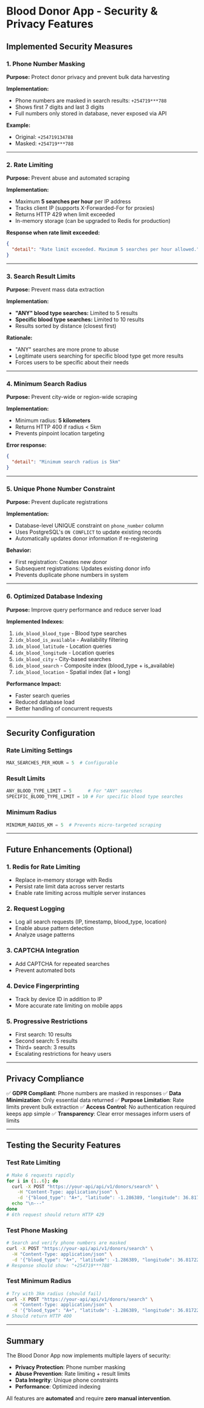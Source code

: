 # Blood Donor App - Security & Privacy Features

## Implemented Security Measures

### 1. Phone Number Masking
**Purpose:** Protect donor privacy and prevent bulk data harvesting

**Implementation:**
- Phone numbers are masked in search results: `+254719***788`
- Shows first 7 digits and last 3 digits
- Full numbers only stored in database, never exposed via API

**Example:**
- Original: `+254719134788`
- Masked: `+254719***788`

---

### 2. Rate Limiting
**Purpose:** Prevent abuse and automated scraping

**Implementation:**
- Maximum **5 searches per hour** per IP address
- Tracks client IP (supports X-Forwarded-For for proxies)
- Returns HTTP 429 when limit exceeded
- In-memory storage (can be upgraded to Redis for production)

**Response when rate limit exceeded:**
```json
{
  "detail": "Rate limit exceeded. Maximum 5 searches per hour allowed."
}
```

---

### 3. Search Result Limits
**Purpose:** Prevent mass data extraction

**Implementation:**
- **"ANY" blood type searches:** Limited to 5 results
- **Specific blood type searches:** Limited to 10 results
- Results sorted by distance (closest first)

**Rationale:**
- "ANY" searches are more prone to abuse
- Legitimate users searching for specific blood type get more results
- Forces users to be specific about their needs

---

### 4. Minimum Search Radius
**Purpose:** Prevent city-wide or region-wide scraping

**Implementation:**
- Minimum radius: **5 kilometers**
- Returns HTTP 400 if radius < 5km
- Prevents pinpoint location targeting

**Error response:**
```json
{
  "detail": "Minimum search radius is 5km"
}
```

---

### 5. Unique Phone Number Constraint
**Purpose:** Prevent duplicate registrations

**Implementation:**
- Database-level UNIQUE constraint on `phone_number` column
- Uses PostgreSQL's `ON CONFLICT` to update existing records
- Automatically updates donor information if re-registering

**Behavior:**
- First registration: Creates new donor
- Subsequent registrations: Updates existing donor info
- Prevents duplicate phone numbers in system

---

### 6. Optimized Database Indexing
**Purpose:** Improve query performance and reduce server load

**Implemented Indexes:**
1. `idx_blood_blood_type` - Blood type searches
2. `idx_blood_is_available` - Availability filtering
3. `idx_blood_latitude` - Location queries
4. `idx_blood_longitude` - Location queries
5. `idx_blood_city` - City-based searches
6. `idx_blood_search` - Composite index (blood_type + is_available)
7. `idx_blood_location` - Spatial index (lat + long)

**Performance Impact:**
- Faster search queries
- Reduced database load
- Better handling of concurrent requests

---

## Security Configuration

### Rate Limiting Settings
```python
MAX_SEARCHES_PER_HOUR = 5  # Configurable
```

### Result Limits
```python
ANY_BLOOD_TYPE_LIMIT = 5      # For "ANY" searches
SPECIFIC_BLOOD_TYPE_LIMIT = 10 # For specific blood type searches
```

### Minimum Radius
```python
MINIMUM_RADIUS_KM = 5  # Prevents micro-targeted scraping
```

---

## Future Enhancements (Optional)

### 1. Redis for Rate Limiting
- Replace in-memory storage with Redis
- Persist rate limit data across server restarts
- Enable rate limiting across multiple server instances

### 2. Request Logging
- Log all search requests (IP, timestamp, blood_type, location)
- Enable abuse pattern detection
- Analyze usage patterns

### 3. CAPTCHA Integration
- Add CAPTCHA for repeated searches
- Prevent automated bots

### 4. Device Fingerprinting
- Track by device ID in addition to IP
- More accurate rate limiting on mobile apps

### 5. Progressive Restrictions
- First search: 10 results
- Second search: 5 results
- Third+ search: 3 results
- Escalating restrictions for heavy users

---

## Privacy Compliance

✅ **GDPR Compliant**: Phone numbers are masked in responses
✅ **Data Minimization**: Only essential data returned
✅ **Purpose Limitation**: Rate limits prevent bulk extraction
✅ **Access Control**: No authentication required keeps app simple
✅ **Transparency**: Clear error messages inform users of limits

---

## Testing the Security Features

### Test Rate Limiting
```bash
# Make 6 requests rapidly
for i in {1..6}; do
  curl -X POST "https://your-api/api/v1/donors/search" \
    -H "Content-Type: application/json" \
    -d '{"blood_type": "A+", "latitude": -1.286389, "longitude": 36.817223, "radius_km": 10}'
  echo "\n---"
done
# 6th request should return HTTP 429
```

### Test Phone Masking
```bash
# Search and verify phone numbers are masked
curl -X POST "https://your-api/api/v1/donors/search" \
  -H "Content-Type: application/json" \
  -d '{"blood_type": "A+", "latitude": -1.286389, "longitude": 36.817223, "radius_km": 10}'
# Response should show: "+254719***788"
```

### Test Minimum Radius
```bash
# Try with 3km radius (should fail)
curl -X POST "https://your-api/api/v1/donors/search" \
  -H "Content-Type: application/json" \
  -d '{"blood_type": "A+", "latitude": -1.286389, "longitude": 36.817223, "radius_km": 3}'
# Should return HTTP 400
```

---

## Summary

The Blood Donor App now implements multiple layers of security:
- **Privacy Protection**: Phone number masking
- **Abuse Prevention**: Rate limiting + result limits
- **Data Integrity**: Unique phone constraints
- **Performance**: Optimized indexing

All features are **automated** and require **zero manual intervention**.

